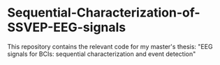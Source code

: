 # Sequential-Characterization-of-SSVEP-EEG-signals
This repository contains the relevant code for my master's thesis: "EEG signals for BCIs: sequential characterization and event detection"
